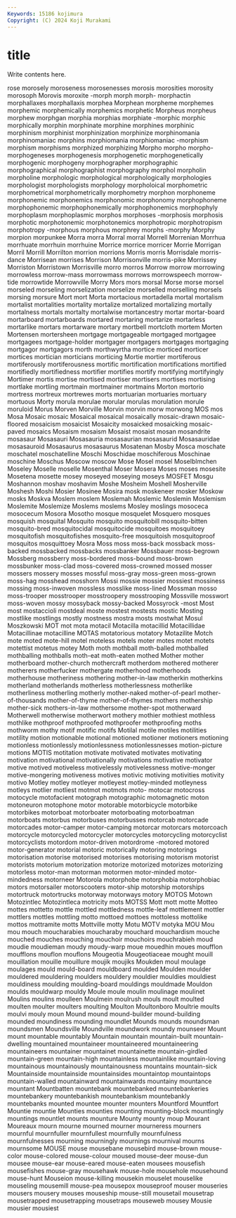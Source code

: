 ```yaml
---
Keywords: 15186 kojimura
Copyright: (C) 2024 Koji Murakami
---
```


# title

Write contents here.



rose morosely moroseness morosenesses morosis
morosities morosity morosoph Morovis moroxite -morph morph morph- morphactin morphallaxes
morphallaxis morphea Morphean morpheme morphemes morphemic morphemically morphemics morphetic Morpheus
morpheus morphew morphgan morphia morphias morphiate -morphic morphic morphically morphin
morphinate morphine morphines morphinic morphinism morphinist morphinization morphinize morphinomania morphinomaniac
morphins morphiomania morphiomaniac -morphism morphism morphisms morphized morphizing Morpho morpho
morpho- morphogeneses morphogenesis morphogenetic morphogenetically morphogenic morphogeny morphographer morphographic morphographical
morphographist morphography morphol morpholin morpholine morphologic morphological morphologically morphologies morphologist
morphologists morphology morpholoical morphometric morphometrical morphometrically morphometry morphon morphoneme morphonemic
morphonemics morphonomic morphonomy morphophoneme morphophonemic morphophonemically morphophonemics morphophyly morphoplasm morphoplasmic
morphos morphoses -morphosis morphosis morphotic morphotonemic morphotonemics morphotropic morphotropism morphotropy
-morphous morphous morphrey morphs -morphy Morphy morpion morpunkee Morra morra
Morral morral Morrell Morrenian Morrhua morrhuate morrhuin morrhuine Morrice morrice
morricer Morrie Morrigan Morril Morrill Morrilton morrion morrions Morris morris
Morrisdale morris-dance Morrisean morrises Morrison Morrisonville morris-pike Morrissey Morriston Morristown
Morrisville morro morros Morrow morrow morrowing morrowless morrow-mass morrowmass morrows
morrowspeech morrow-tide morrowtide Morrowville Morry Mors mors morsal Morse morse
morsel morseled morseling morselization morselize morselled morselling morsels morsing morsure
Mort mort Morta mortacious mortadella mortal mortalism mortalist mortalities mortality
mortalize mortalized mortalizing mortally mortalness mortals mortalty mortalwise mortancestry mortar
mortar-board mortarboard mortarboards mortared mortaring mortarize mortarless mortarlike mortars mortarware
mortary mortbell mortcloth mortem Morten Mortensen mortersheen mortgage mortgageable mortgaged
mortgagee mortgagees mortgage-holder mortgager mortgagers mortgages mortgaging mortgagor mortgagors morth
morthwyrtha mortice morticed morticer mortices mortician morticians morticing Mortie mortier
mortiferous mortiferously mortiferousness mortific mortification mortifications mortified mortifiedly mortifiedness mortifier
mortifies mortify mortifying mortifyingly Mortimer mortis mortise mortised mortiser mortisers
mortises mortising mortlake mortling mortmain mortmainer mortmains Morton mortorio mortress
mortreux mortrewes morts mortuarian mortuaries mortuary mortuous Morty morula morulae
morular morulas morulation morule moruloid Morus Morven Morville Morvin morvin
morw morwong MOS mos Mosa Mosaic mosaic Mosaical mosaical mosaically
mosaic-drawn mosaic-floored mosaicism mosaicist Mosaicity mosaicked mosaicking mosaic-paved mosaics Mosaism
mosaism Mosaist mosaist mosan mosandrite mosasaur Mosasauri Mosasauria mosasaurian mosasaurid
Mosasauridae mosasauroid Mosasaurus mosasaurus Mosatenan Mosby Mosca moschate moschatel moschatelline
Moschi Moschidae moschiferous Moschinae moschine Moschus Moscow moscow Mose Mosel
mosel Moselblmchen Moseley Moselle moselle Mosenthal Moser Mosera Moses moses
mosesite Mosetena mosette mosey moseyed moseying moseys MOSFET Mosgu Moshannon
moshav moshavim Moshe Mosheim Moshell Mosherville Moshesh Moshi Mosier Mosinee
Mosira mosk moskeneer mosker Moskow mosks Moskva Moslem moslem Moslemah
Moslemic Moslemin Moslemism Moslemite Moslemize Moslems moslems Mosley moslings mosoceca
mosocecum Mosora Mosotho mosque mosquelet Mosquero mosques mosquish mosquital Mosquito
mosquito mosquitobill mosquito-bitten mosquito-bred mosquitocidal mosquitocide mosquitoes mosquitoey mosquitofish mosquitofishes
mosquito-free mosquitoish mosquitoproof mosquitos mosquittoey Mosra Moss moss moss-back mossback
moss-backed mossbacked mossbacks mossbanker Mossbauer moss-begrown Mossberg mossberry moss-bordered moss-bound
moss-brown mossbunker moss-clad moss-covered moss-crowned mossed mosser mossers mossery mosses
mossful moss-gray moss-green moss-grown moss-hag mosshead mosshorn Mossi mossie mossier
mossiest mossiness mossing moss-inwoven mossless mosslike moss-lined Mossman mosso moss-trooper
mosstrooper mosstroopery mosstrooping Mossville mosswort moss-woven mossy mossyback mossy-backed Mossyrock
-most Most most mostaccioli mostdeal moste mostest mostests mostic Mosting
mostlike mostlings mostly mostness mostra mosts mostwhat Mosul Moszkowski MOT
mot mota motacil Motacilla motacillid Motacillidae Motacillinae motacilline MOTAS motatorious
motatory Motazilite Motch mote moted mote-hill motel moteless motels moter
motes motet motets motettist motetus motey Moth moth mothball moth-balled
mothballed mothballing mothballs moth-eat moth-eaten mothed Mother mother motherboard mother-church
mothercraft motherdom mothered motherer motherers motherfucker mothergate motherhood motherhoods motherhouse
motheriness mothering mother-in-law motherkin motherkins motherland motherlands motherless motherlessness motherlike
motherliness motherling motherly mother-naked mother-of-pearl mother-of-thousands mother-of-thyme mother-of-thymes mothers mothership
mother-sick mothers-in-law mothersome mother-spot motherward Motherwell motherwise motherwort mothery mothier
mothiest mothless mothlike mothproof mothproofed mothproofer mothproofing moths mothworm mothy
motif motific motifs Motilal motile motiles motilities motility motion motionable
motional motioned motioner motioners motioning motionless motionlessly motionlessness motionlessnesses motion-picture
motions MOTIS motitation motivate motivated motivates motivating motivation motivational motivationally
motivations motivative motivator motive motived motiveless motivelessly motivelessness motive-monger motive-mongering
motiveness motives motivic motiving motivities motivity motivo Motley motley motleyer
motleyest motley-minded motleyness motleys motlier motliest motmot motmots moto- motocar
motocross motocycle motofacient motograph motographic motomagnetic moton motoneuron motophone motor
motorable motorbicycle motorbike motorbikes motorboat motorboater motorboating motorboatman motorboats motorbus
motorbuses motorbusses motorcab motorcade motorcades motor-camper motor-camping motorcar motorcars motorcoach
motorcycle motorcycled motorcycler motorcycles motorcycling motorcyclist motorcyclists motordom motor-driven motordrome
-motored motored motor-generator motorial motoric motorically motoring motorings motorisation motorise
motorised motorises motorising motorism motorist motorists motorium motorization motorize motorized
motorizes motorizing motorless motor-man motorman motormen motor-minded motor-mindedness motorneer Motorola
motorphobe motorphobia motorphobiac motors motorsailer motorscooters motor-ship motorship motorships motortruck
motortrucks motorway motorways motory MOTOS Motown Motozintlec Motozintleca motricity mots
MOTSS Mott mott motte Motteo mottes mottetto mottle mottled mottledness
mottle-leaf mottlement mottler mottlers mottles mottling motto mottoed mottoes mottoless
mottolike mottos mottramite motts Mottville motty Motu MOTV motyka MOU
Mou mou mouch moucharabies moucharaby mouchard mouchardism mouche mouched mouches
mouching mouchoir mouchoirs mouchrabieh moud moudie moudieman moudy moudy-warp moue
mouedhin moues moufflon moufflons mouflon mouflons Mougeotia Mougeotiaceae mought mouill
mouillation mouille mouillure moujik moujiks Moukden moul moulage moulages mould
mould-board mouldboard moulded Moulden moulder mouldered mouldering moulders mouldery mouldier
mouldies mouldiest mouldiness moulding moulding-board mouldings mouldmade Mouldon moulds mouldwarp
mouldy Moule moule moulin moulinage moulinet Moulins moulins moulleen Moulmein
moulrush mouls moult moulted moulten moulter moulters moulting Moulton Moultonboro
Moultrie moults moulvi mouly moun Mound mound mound-builder mound-building mounded
moundiness mounding moundlet Mounds mounds moundsman moundsmen Moundsville Moundville moundwork
moundy mounseer Mount mount mountable mountably Mountain mountain mountain-built mountain-dwelling
mountained mountaineer mountaineered mountaineering mountaineers mountainer mountainet mountainette mountain-girdled mountain-green
mountain-high mountainless mountainlike mountain-loving mountainous mountainously mountainousness mountains mountain-sick Mountainside
mountainside mountainsides mountaintop mountaintops mountain-walled mountainward mountainwards mountainy mountance mountant
Mountbatten mountebank mountebanked mountebankeries mountebankery mountebankish mountebankism mountebankly mountebanks mounted
mountee mounter mounters Mountford Mountfort Mountie mountie Mounties mounties mounting
mounting-block mountingly mountings mountlet mounts mounture Mounty mounty moup Mourant
Moureaux mourn mourne mourned mourner mourneress mourners mournful mournfuller mournfullest
mournfully mournfulness mournfulnesses mourning mourningly mournings mournival mourns mournsome MOUSE
mouse mousebane mousebird mouse-brown mouse-color mouse-colored mouse-colour moused mouse-deer mouse-dun
mousee mouse-ear mouse-eared mouse-eaten mousees mousefish mousefishes mouse-gray mousehawk mouse-hole
mousehole mousehound mouse-hunt Mouseion mouse-killing mousekin mouselet mouselike mouseling mousemill
mouse-pea mousepox mouseproof mouser mouseries mousers mousery mouses mouseship mouse-still
mousetail mousetrap mousetrapped mousetrapping mousetraps mouseweb mousey Mousie mousier mousiest
